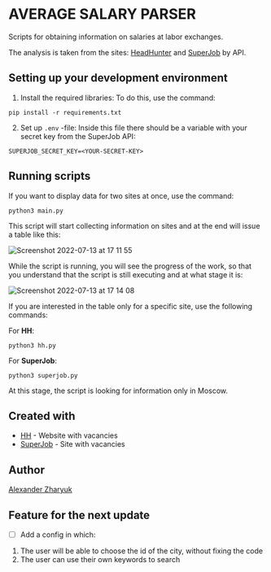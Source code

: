 # AVERAGE SALARY PARSER

Scripts for obtaining information on salaries at labor exchanges.

The analysis is taken from the sites: [HeadHunter](https://hh.ru/) and [SuperJob](https://www.superjob.ru/) by API.


## Setting up your development environment
1. Install the required libraries:
To do this, use the command:
```shell
pip install -r requirements.txt
```
2. Set up `.env` -file:
Inside this file there should be a variable with your secret key from the SuperJob API:
```
SUPERJOB_SECRET_KEY=<YOUR-SECRET-KEY>
```

## Running scripts
If you want to display data for two sites at once, use the command:
```shell
python3 main.py
```
This script will start collecting information on sites and at the end will issue a table like this:

![Screenshot 2022-07-13 at 17 11 55](https://user-images.githubusercontent.com/103115934/178754677-2d17d496-2f11-4b73-84b8-545e01b036c0.png)

While the script is running, you will see the progress of the work, so that you understand that the script is still executing and at what stage it is:

![Screenshot 2022-07-13 at 17 14 08](https://user-images.githubusercontent.com/103115934/178755205-6a76f432-055a-4464-a911-e83a2b8da245.png)

If you are interested in the table only for a specific site, use the following commands:

For **HH**:
```shell
python3 hh.py
```

For **SuperJob**:
```shell
python3 superjob.py
```

At this stage, the script is looking for information only in Moscow.

## Created with
* [HH](https://hh.ru/) - Website with vacancies
* [SuperJob](https://www.superjob.ru/) - Site with vacancies

## Author
[Alexander Zharyuk](https://github.com/AlexanderZharyuk/)

## Feature for the next update
- [ ] Add a config in which:
1. The user will be able to choose the id of the city, without fixing the code
2. The user can use their own keywords to search
